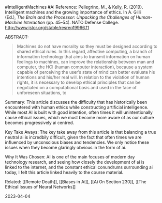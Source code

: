 #IntelligentMachines #Ai 
Reference:
Pellegrino, M., & Kelly, R. (2019). Intelligent machines and the growing importance of ethics. In A. Gilli (Ed.), _The Brain and the Processor: Unpacking the Challenges of Human-Machine Interaction_ (pp. 45–54). NATO Defense College. http://www.jstor.org/stable/resrep19966.11

ABSTRACT:
> Machines do not have morality so they must be designed according to shared ethical rules. In this regard, affective computing, a branch of information technology that aims to transmit information on human feelings to machines, can improve the relationship between man and computer, the HCI (human computer interaction), because a system capable of perceiving the user’s state of mind can better evaluate his intentions and his/her real will. In relation to the violation of human rights, it is necessary to develop ethical principles that can be negotiated on a computational basis and used in the face of unforeseen situations, to

Summary:
This article discusses the difficulty that has historically been encountered with human ethics while constructing artificial intelligence. While most AI is built with good intention, often times it will unintentionally cause ethical issues, which we must become more aware of as our culture becomes progressively ai centred. 

Key Take Aways:
The key take away from this article is that balancing a true neutral ai is incredbily difficult, given the fact that often times we are influenced by unconscious biases and tendencies. We only notice these issues when they become glaringly obvious in the form of ai.

Why It Was Chosen:
AI is one of the main focuses of modern day technology research, and seeing how closely the development of ai is linked to the internet, and the constant ethical conundrums surrounding ai today, I felt this article linked heavily to the course material.

Related:
[[Remote Death]], [[Biases in Ai]], [[Ai On Section 230]], [[The Ethical Issues of Neural Networks]]

2023-04-04